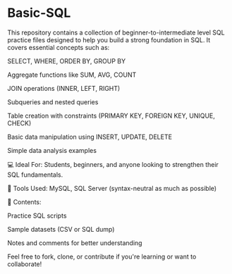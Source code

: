 # Basic-SQL
This repository contains a collection of beginner-to-intermediate level SQL practice files designed to help you build a strong foundation in SQL. It covers essential concepts such as:

SELECT, WHERE, ORDER BY, GROUP BY

Aggregate functions like SUM, AVG, COUNT

JOIN operations (INNER, LEFT, RIGHT)

Subqueries and nested queries

Table creation with constraints (PRIMARY KEY, FOREIGN KEY, UNIQUE, CHECK)

Basic data manipulation using INSERT, UPDATE, DELETE

Simple data analysis examples

💻 Ideal For: Students, beginners, and anyone looking to strengthen their SQL fundamentals.

🧠 Tools Used: MySQL, SQL Server (syntax-neutral as much as possible)

📁 Contents:

Practice SQL scripts

Sample datasets (CSV or SQL dump)

Notes and comments for better understanding

Feel free to fork, clone, or contribute if you're learning or want to collaborate!


